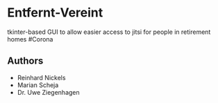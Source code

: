 # Entfernt-Vereint

tkinter-based GUI to allow easier access to jitsi for people in retirement homes #Corona

## Authors

* Reinhard Nickels
* Marian Scheja
* Dr. Uwe Ziegenhagen
